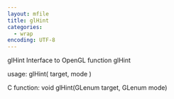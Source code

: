 ```yaml
---
layout: mfile
title: glHint
categories:
  - wrap
encoding: UTF-8
---
```


glHint  Interface to OpenGL function glHint

usage:  glHint( target, mode )

C function:  void glHint(GLenum target, GLenum mode)